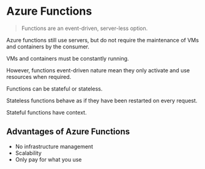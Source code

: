 
# Azure Functions

> Functions are an event-driven, server-less option.

Azure functions still use servers, but do not require the maintenance of VMs and containers by the
consumer.

VMs and containers must be constantly running.

However, functions event-driven nature mean they only activate and use resources when required.

Functions can be stateful or stateless.

Stateless functions behave as if they have been restarted on every request.

Stateful functions have context.

## Advantages of Azure Functions

- No infrastructure management
- Scalability
- Only pay for what you use

